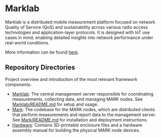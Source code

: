 # Marklab

Marklab is a distributed mobile measurement platform focused on network Quality of Service (QoS) and sustainability across various radio access technologies and application-layer protocols. It is designed with IoT use cases in mind, enabling detailed insights into network performance under real-world conditions.

More information can be found [here](https://lsinfo3.github.io/marklab-website/). 

## Repository Directories

Project overview and introduction of the most relevant framework components:
* [Marklab](/Marklab): The central management server responsible for coordinating measurements, collecting data, and managing MARK nodes. See [Marklab/README.md](/Marklab/README.md) for setup and usage.
* [Mark](/Mark): The codebase for the MARK nodes, which are distributed clients that perform measurements and report data to the management server. See [Mark/README.md](/Mark/README.md) for installation and deployment instructions.
* [Hardware](/Hardware): Contains 3D-printable enclosure files and a hardware assembly manual for building the physical MARK node devices.



